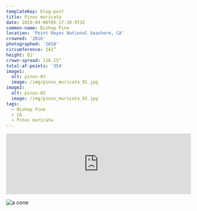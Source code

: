 ```yaml
---
templateKey: blog-post
title: Pinus muricata
date: 2019-04-06T05:17:38.973Z
common-name: Bishop Pine
location: 'Point Reyes National Seashore, CA'
crowned: '2016'
photographed: '2018'
circumference: 242”
height: 82'
crown-spread: 118.25”
total-af-points: '354'
image1:
  alt: pinus-01
  image: /img/pinus_muricata_01.jpg
image2:
  alt: pinus-02
  image: /img/pinus_muricata_02.jpg
tags:
  - Bishop Pine
  - CA
  - Pinus muricata
---
```

<iframe width="100%" height="166" scrolling="no" frameborder="no" allow="autoplay" src="https://w.soundcloud.com/player/?url=https%3A//api.soundcloud.com/tracks/570360024&color=%234d503e&auto_play=false&hide_related=false&show_comments=true&show_user=true&show_reposts=false&show_teaser=true"></iframe>

![a cone ](/img/pinus_muricata_03.jpg)
